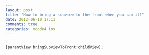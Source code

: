 ```yaml
---
layout: post
title: "How to bring a subview to the front when you tap it?"
date: 2012-06-10 17:11
comments: true
categories: xcode4 ios
---
```


```

[parentView bringSubviewToFront:childView];

```

